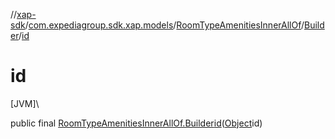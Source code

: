//[xap-sdk](../../../../index.md)/[com.expediagroup.sdk.xap.models](../../index.md)/[RoomTypeAmenitiesInnerAllOf](../index.md)/[Builder](index.md)/[id](id.md)

# id

[JVM]\

public final [RoomTypeAmenitiesInnerAllOf.Builder](index.md)[id](id.md)([Object](https://docs.oracle.com/javase/8/docs/api/java/lang/Object.html)id)

